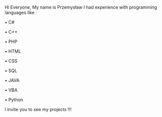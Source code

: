 Hi Everyone, My name is Przemysław 
I had experience with programming languages like :

•	C#

•	C++

•	PHP

•	HTML

•	CSS

•	SQL

•	JAVA

•	VBA

•	Python

I invite you to see my projects !!!
